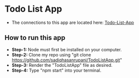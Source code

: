 # Todo List App
- The connections to this app are located here: [Todo-List-App](https://sadiqhasanrupani.github.io/TodoListApp)

## How to run this app
- **Step-1:** Node must first be installed on your computer.
- **Step-2:** Clone my repo using "git clone https://github.com/sadiqhasanrupani/TodoListApp.git"
- **Step-3:** Render the "TodoListApp" file as desired.
- **Step-4:** Type "npm start" into your terminal.